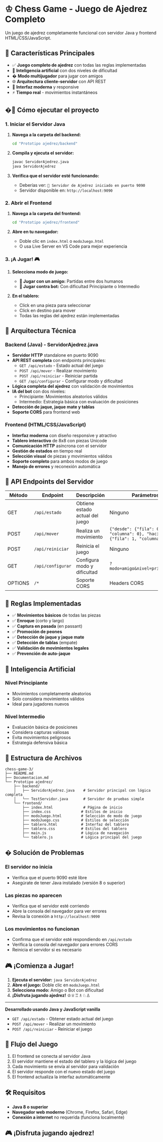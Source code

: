 # ♔ Chess Game - Juego de Ajedrez Completo

Un juego de ajedrez completamente funcional con servidor Java y frontend HTML/CSS/JavaScript.

## 🎯 Características Principales

- ✅ **Juego completo de ajedrez** con todas las reglas implementadas
- 🤖 **Inteligencia artificial** con dos niveles de dificultad
- � **Modo multijugador** para jugar con amigos
- 🌐 **Arquitectura cliente-servidor** con API REST
- 🎨 **Interfaz moderna** y responsive
- ⚡ **Tiempo real** - movimientos instantáneos

## �🚀 Cómo ejecutar el proyecto

### 1. Iniciar el Servidor Java

1. **Navega a la carpeta del backend:**
   ```bash
   cd "Prototipo ajedrez/backend"
   ```

2. **Compila y ejecuta el servidor:**
   ```bash
   javac ServidorAjedrez.java
   java ServidorAjedrez
   ```

3. **Verifica que el servidor esté funcionando:**
   - Deberías ver: `🎯 Servidor de Ajedrez iniciado en puerto 9090`
   - Servidor disponible en: `http://localhost:9090`

### 2. Abrir el Frontend

1. **Navega a la carpeta del frontend:**
   ```bash
   cd "Prototipo ajedrez/frontend"
   ```

2. **Abre en tu navegador:**
   - Doble clic en `index.html` o `modoJuego.html`
   - O usa Live Server en VS Code para mejor experiencia

### 3. ¡A Jugar! 🎮

1. **Selecciona modo de juego:**
   - **👥 Jugar con un amigo:** Partidas entre dos humanos
   - **🤖 Jugar contra bot:** Con dificultad Principiante o Intermedio

2. **En el tablero:**
   - Click en una pieza para seleccionar
   - Click en destino para mover
   - Todas las reglas del ajedrez están implementadas

## 🔧 Arquitectura Técnica

### Backend (Java) - ServidorAjedrez.java
- **Servidor HTTP** standalone en puerto 9090
- **API REST completa** con endpoints principales:
  - `GET /api/estado` - Estado actual del juego
  - `POST /api/mover` - Realizar movimiento
  - `POST /api/reiniciar` - Reiniciar partida
  - `GET /api/configurar` - Configurar modo y dificultad
- **Lógica completa del ajedrez** con validación de movimientos
- **IA del bot** con dos niveles:
  - Principiante: Movimientos aleatorios válidos
  - Intermedio: Estrategia básica con evaluación de posiciones
- **Detección de jaque, jaque mate y tablas**
- **Soporte CORS** para frontend web

### Frontend (HTML/CSS/JavaScript)
- **Interfaz moderna** con diseño responsive y atractivo
- **Tablero interactivo** de 8x8 con piezas Unicode
- **Comunicación HTTP** asíncrona con el servidor
- **Gestión de estados** en tiempo real
- **Selección visual** de piezas y movimientos válidos
- **Soporte completo** para ambos modos de juego
- **Manejo de errores** y reconexión automática

## 📡 API Endpoints del Servidor

| Método | Endpoint | Descripción | Parámetros |
|--------|----------|-------------|------------|
| GET | `/api/estado` | Obtiene estado actual del juego | Ninguno |
| POST | `/api/mover` | Realiza un movimiento | `{"desde": {"fila": 0, "columna": 0}, "hacia": {"fila": 1, "columna": 1}}` |
| POST | `/api/reiniciar` | Reinicia el juego | Ninguno |
| GET | `/api/configurar` | Configura modo y dificultad | `?modo=amigo&nivel=principiante` |
| OPTIONS | `/*` | Soporte CORS | Headers CORS |

## 🎯 Reglas Implementadas

- ✅ **Movimientos básicos** de todas las piezas
- ✅ **Enroque** (corto y largo)
- ✅ **Captura en pasada** (en passant)
- ✅ **Promoción de peones**
- ✅ **Detección de jaque y jaque mate**
- ✅ **Detección de tablas** (empate)
- ✅ **Validación de movimientos legales**
- ✅ **Prevención de auto-jaque**

## 🤖 Inteligencia Artificial

### Nivel Principiante
- Movimientos completamente aleatorios
- Solo considera movimientos válidos
- Ideal para jugadores nuevos

### Nivel Intermedio  
- Evaluación básica de posiciones
- Considera capturas valiosas
- Evita movimientos peligrosos
- Estrategia defensiva básica

## 📁 Estructura de Archivos

```
chess-game-3/
├── README.md
├── Documentacion.md
└── Prototipo ajedrez/
    ├── backend/
    │   ├── ServidorAjedrez.java    # Servidor principal con lógica completa
    │   └── TestServidor.java       # Servidor de pruebas simple
    └── frontend/
        ├── index.html              # Página de inicio
        ├── index.css              # Estilos de inicio
        ├── modoJuego.html         # Selección de modo de juego
        ├── modoJuego.css          # Estilos de selección
        ├── tablero.html           # Interfaz del tablero
        ├── tablero.css            # Estilos del tablero
        ├── main.js                # Lógica de navegación
        └── tablero.js             # Lógica principal del juego
```

## � Solución de Problemas

### El servidor no inicia
- Verifica que el puerto 9090 esté libre
- Asegúrate de tener Java instalado (versión 8 o superior)

### Las piezas no aparecen
- Verifica que el servidor esté corriendo
- Abre la consola del navegador para ver errores
- Revisa la conexión a `http://localhost:9090`

### Los movimientos no funcionan
- Confirma que el servidor esté respondiendo en `/api/estado`
- Verifica la consola del navegador para errores CORS
- Reinicia el servidor si es necesario

## 🎮 ¡Comienza a Jugar!

1. **Ejecuta el servidor:** `java ServidorAjedrez`
2. **Abre el juego:** Doble clic en `modoJuego.html`
3. **Selecciona modo:** Amigo o Bot con dificultad
4. **¡Disfruta jugando ajedrez!** ♔♕♖♗♘♙

---

**Desarrollado usando Java y JavaScript vanilla**

- `GET /api/estado` - Obtener estado actual del juego
- `POST /api/mover` - Realizar un movimiento
- `POST /api/reiniciar` - Reiniciar el juego

## 🎯 Flujo del Juego

1. El frontend se conecta al servidor Java
2. El servidor mantiene el estado del tablero y la lógica del juego
3. Cada movimiento se envía al servidor para validación
4. El servidor responde con el nuevo estado del juego
5. El frontend actualiza la interfaz automáticamente

## 🛠️ Requisitos

- **Java 8 o superior**
- **Navegador web moderno** (Chrome, Firefox, Safari, Edge)
- **Conexión a internet** no requerida (funciona localmente)

## 🎮 ¡Disfruta jugando ajedrez!

